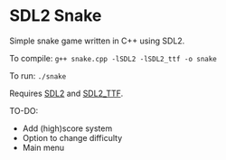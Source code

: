 # SDL2 Snake
Simple snake game written in C++ using SDL2.

To compile:
`g++ snake.cpp -lSDL2 -lSDL2_ttf -o snake`

To run:
`./snake`

Requires [SDL2](https://www.libsdl.org/) and [SDL2_TTF](https://www.libsdl.org/projects/SDL_ttf/).

TO-DO:
- Add (high)score system
- Option to change difficulty
- Main menu

